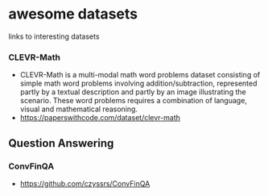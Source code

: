# awesome datasets
links to interesting datasets


### CLEVR-Math 
* CLEVR-Math is a multi-modal math word problems dataset consisting of simple math word problems involving addition/subtraction, represented partly by a textual description and partly by an image illustrating the scenario. These word problems requires a combination of language, visual and mathematical reasoning.
* https://paperswithcode.com/dataset/clevr-math

## Question Answering
### ConvFinQA
* https://github.com/czyssrs/ConvFinQA
